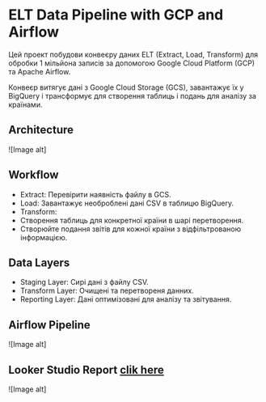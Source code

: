 # ELT Data Pipeline with GCP and Airflow

Цей проект побудови конвеєру даних ELT (Extract, Load, Transform) для обробки 1 мільйона записів за допомогою Google Cloud Platform (GCP) та Apache Airflow. 

Конвеєр витягує дані з Google Cloud Storage (GCS), завантажує їх у BigQuery і трансформує для створення таблиць і подань для аналізу за країнами.

## Architecture
![Image alt]

## Workflow
* Extract: Перевірити наявність файлу в GCS.
* Load: Завантажує необроблені дані CSV в таблицю BigQuery.
* Transform:
* Створення таблиць для конкретної країни в шарі перетворення.
* Створюйте подання звітів для кожної країни з відфільтрованою інформацією.

## Data Layers
* Staging Layer: Сирі дані з файлу CSV.
* Transform Layer: Очищені та перетвореня данних.
* Reporting Layer: Дані оптимізовані для аналізу та звітування.

## Airflow Pipeline
![Image alt]


## Looker Studio Report [clik here](https://lookerstudio.google.com/reporting/cc05e8f9-8cba-4de1-b3c0-031798483d90)
![Image alt]


